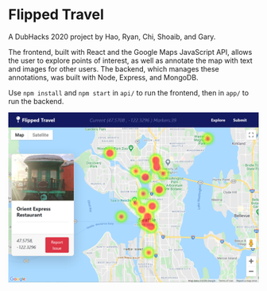 # Flipped Travel

A DubHacks 2020 project by Hao, Ryan, Chi, Shoaib, and Gary.

The frontend, built with React and the Google Maps JavaScript API, allows the user to explore points of interest, as well as annotate the map with text and images for other users. The backend, which manages these annotations, was built with Node, Express, and MongoDB.

Use `npm install` and `npm start` in `api/` to run the frontend, then in `app/` to run the backend.

![View image note](/screenshots/view%20image%20note%202.png)
